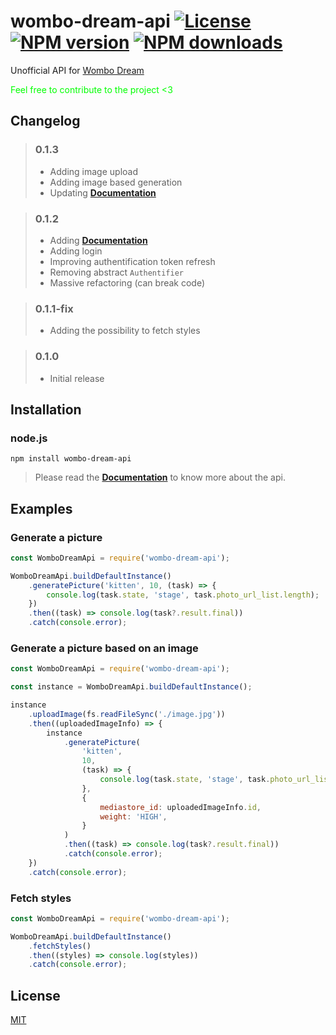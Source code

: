 # wombo-dream-api [![License][license-image]][license-url] [![NPM version][npm-image]][npm-url] [![NPM downloads][npm-downloads-image]][npm-downloads-url]

Unofficial API for [Wombo Dream](https://app.wombo.art)

<p style="color: lime;">Feel free to contribute to the project <3</p>

## Changelog

> ### 0.1.3
>
> - Adding image upload
> - Adding image based generation
> - Updating **[Documentation](documentation.md)**

> ### 0.1.2
>
> - Adding **[Documentation](documentation.md)**
> - Adding login
> - Improving authentification token refresh
> - Removing abstract `Authentifier`
> - Massive refactoring (can break code)

> ### 0.1.1-fix
>
> - Adding the possibility to fetch styles

> ### 0.1.0
>
> - Initial release

## Installation

### node.js

    npm install wombo-dream-api

> Please read the
> **[Documentation](documentation.md)**
> to know more about the api.

## Examples

### Generate a picture

```javascript
const WomboDreamApi = require('wombo-dream-api');

WomboDreamApi.buildDefaultInstance()
	.generatePicture('kitten', 10, (task) => {
		console.log(task.state, 'stage', task.photo_url_list.length);
	})
	.then((task) => console.log(task?.result.final))
	.catch(console.error);
```

### Generate a picture based on an image

```javascript
const WomboDreamApi = require('wombo-dream-api');

const instance = WomboDreamApi.buildDefaultInstance();

instance
	.uploadImage(fs.readFileSync('./image.jpg'))
	.then((uploadedImageInfo) => {
		instance
			.generatePicture(
				'kitten',
				10,
				(task) => {
					console.log(task.state, 'stage', task.photo_url_list.length);
				},
				{
					mediastore_id: uploadedImageInfo.id,
					weight: 'HIGH',
				}
			)
			.then((task) => console.log(task?.result.final))
			.catch(console.error);
	})
	.catch(console.error);
```

### Fetch styles

```javascript
const WomboDreamApi = require('wombo-dream-api');

WomboDreamApi.buildDefaultInstance()
	.fetchStyles()
	.then((styles) => console.log(styles))
	.catch(console.error);
```

## License

[MIT](LICENSE)

[license-image]: https://img.shields.io/github/license/leopoldhub/wombo-dream-api.svg
[license-url]: https://github.com/leopoldhub/wombo-dream-api/blob/master/LICENSE
[npm-image]: https://img.shields.io/npm/v/wombo-dream-api.svg
[npm-url]: https://www.npmjs.com/package/wombo-dream-api
[npm-downloads-image]: https://img.shields.io/npm/dm/wombo-dream-api.svg
[npm-downloads-url]: https://www.npmjs.com/package/wombo-dream-api
